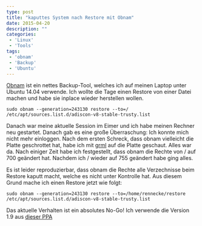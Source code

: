 ```yaml
---
type: post
title: "kaputtes System nach Restore mit Obnam"
date: 2015-04-20
description: ""
categories: 
 - 'Linux'
 - 'Tools'
tags:
 - 'obnam'
 - 'Backup'
 - 'Ubuntu'
---
```



[Obnam] ist ein nettes Backup-Tool, welches ich auf meinen Laptop unter Ubuntu 14.04 verwende.
Ich wollte die Tage einen Restore von einer Datei machen und habe sie inplace wieder herstellen wollen.

```
sudo obnam --generation=243130 restore --to=/  /etc/apt/sources.list.d/adiscon-v8-stable-trusty.list
```

Danach war meine aktuelle Session im Eimer und ich habe meinen Rechner neu gestartet. Danach gab es eine
große Überraschung: Ich konnte mich nicht mehr einloggen. Nach dem ersten Schreck, dass obnam vielleicht
die Platte geschrottet hat, habe ich mit [grml] auf die Platte geschaut. Alles war da. Nach einiger Zeit
habe ich festgestellt, dass obnam die Rechte von / auf 700 geändert hat. Nachdem ich / wieder auf 755 geändert
habe ging alles. 

Es ist leider reproduzierbar, dass obnam die Rechte alle Verzechnisse beim Restore kaputt macht, welche
es nicht unter Kontrolle hat. Aus diesem Grund mache ich einen Restore jetzt wie folgt:

```
sudo obnam --generation=243130 restore --to=/home/rennecke/restore  /etc/apt/sources.list.d/adiscon-v8-stable-trusty.list
```

Das aktuelle Verhalten ist ein absolutes No-Go! Ich verwende die Version 1.9 aus [dieser PPA]
 

[Obnam]: http://obnam.org/
[grml]: https://grml.org/
[dieser PPA]: https://launchpad.net/~chris-bigballofwax/+archive/ubuntu/obnam-ppa
